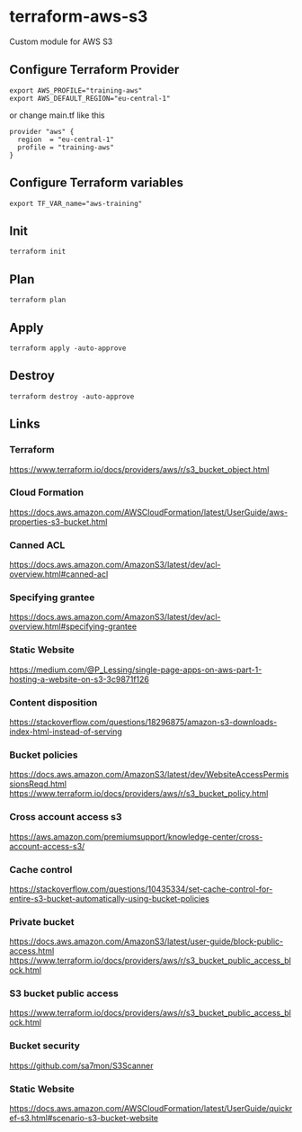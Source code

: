 # terraform-aws-s3
Custom module for AWS S3

## Configure Terraform Provider
```
export AWS_PROFILE="training-aws"
export AWS_DEFAULT_REGION="eu-central-1"
```
or change main.tf like this
```
provider "aws" {
  region  = "eu-central-1"
  profile = "training-aws"
}
```

## Configure Terraform variables
```
export TF_VAR_name="aws-training"
```
## Init
```
terraform init
```

## Plan
```
terraform plan
```

## Apply
```
terraform apply -auto-approve
```

## Destroy
```
terraform destroy -auto-approve
```

## Links

### Terraform
https://www.terraform.io/docs/providers/aws/r/s3_bucket_object.html

### Cloud Formation
https://docs.aws.amazon.com/AWSCloudFormation/latest/UserGuide/aws-properties-s3-bucket.html

### Canned ACL
https://docs.aws.amazon.com/AmazonS3/latest/dev/acl-overview.html#canned-acl

### Specifying grantee
https://docs.aws.amazon.com/AmazonS3/latest/dev/acl-overview.html#specifying-grantee

### Static Website
https://medium.com/@P_Lessing/single-page-apps-on-aws-part-1-hosting-a-website-on-s3-3c9871f126

### Content disposition
https://stackoverflow.com/questions/18296875/amazon-s3-downloads-index-html-instead-of-serving

### Bucket policies
https://docs.aws.amazon.com/AmazonS3/latest/dev/WebsiteAccessPermissionsReqd.html
https://www.terraform.io/docs/providers/aws/r/s3_bucket_policy.html

### Cross account access s3
https://aws.amazon.com/premiumsupport/knowledge-center/cross-account-access-s3/

### Cache control
https://stackoverflow.com/questions/10435334/set-cache-control-for-entire-s3-bucket-automatically-using-bucket-policies

### Private bucket
https://docs.aws.amazon.com/AmazonS3/latest/user-guide/block-public-access.html
https://www.terraform.io/docs/providers/aws/r/s3_bucket_public_access_block.html

### S3 bucket public access
https://www.terraform.io/docs/providers/aws/r/s3_bucket_public_access_block.html

### Bucket security
https://github.com/sa7mon/S3Scanner

### Static Website
https://docs.aws.amazon.com/AWSCloudFormation/latest/UserGuide/quickref-s3.html#scenario-s3-bucket-website
